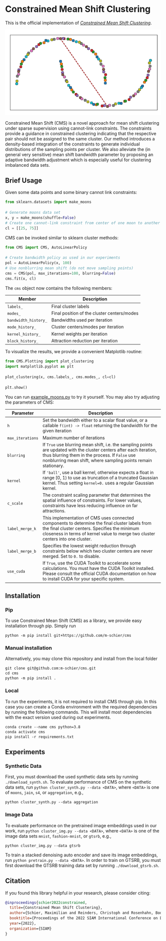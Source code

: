 # Constrained Mean Shift Clustering

This is the official implementation of [*Constrained Mean Shift Clustering*](http://www.tnt.uni-hannover.de/papers/data/1553/CMS.pdf).

![CMS Animation on Moons data set](ReadmeMoons.gif)

Constrained Mean Shift (CMS) is a novel approach for mean shift clustering under sparse supervision 
using cannot-link constraints. The constraints provide a guidance in constrained clustering 
indicating that the respective pair should not be assigned to the same cluster. 
Our method introduces a density-based integration of the constraints to generate individual 
distributions of the sampling points per cluster. We also alleviate the (in general very sensitive) 
mean shift bandwidth parameter by proposing an adaptive bandwidth adjustment which is especially 
useful for clustering imbalanced data sets.

## Brief Usage

Given some data points and some binary cannot link constraints:

```python
from sklearn.datasets import make_moons

# Generate moons data set
x, y = make_moons(shuffle=False)
# Create one cannot-link constraint from center of one moon to another
cl = [[25, 75]]
```

CMS can be invoked similar to sklearn cluster methods:

```python
from CMS import CMS, AutoLinearPolicy

# Create bandwidth policy as used in our experiments
pol = AutoLinearPolicy(x, 100)
# Use nonblurring mean shift (do not move sampling points)
cms = CMS(pol, max_iterations=100, blurring=False)
cms.fit(x, cl)
```

The `cms` object now contains the following members:

Member | Description
--- | ---
`labels_` | Final cluster labels
`modes_` | Final position of the cluster centers/modes
`bandwidth_history_` | Bandwidths used per iteration
`mode_history_` | Cluster centers/modes per iteration
`kernel_history_` | Kernel weights per iteration
`block_history_` | Attraction reduction per iteration

To visualize the results, we provide a convenient Matplotlib routine:
```python
from CMS.Plotting import plot_clustering
import matplotlib.pyplot as plt

plot_clustering(x, cms.labels_, cms.modes_, cl=cl)

plt.show()
```

You can run [example_moons.py](example_moons.py) to try it yourself. You may also try adjusting the parameters of CMS:

Parameter | Description
--- | ---
``h`` | Set the bandwidth either to a scalar float value, or a callable ``f(int) -> float`` returning the bandwidth for the given iteration
``max_iterations`` | Maximum number of iterations
``blurring`` | If ``True`` use blurring mean shift, i.e. the sampling points are updated with the cluster centers after each iteration, thus blurring them in the process. If ``False`` use nonblurring mean shift, where sampling points remain stationary.
``kernel`` | If ``'ball'``, use a ball kernel, otherwise expects a float in range [0, 1) to use as truncation of a truncated Gaussian kernel. Thus setting ``kernel=0.`` uses a regular Gaussian kernel.
``c_scale`` | The constraint scaling parameter that determines the spatial influence of constraints. For lower values, constraints have less reducing influence on far attractions.
``label_merge_k`` | This implementation of CMS uses connected components to determine the final cluster labels from the final cluster centers. Specifies the minimum closeness in terms of kernel value to merge two cluster centers into one cluster.
``label_merge_b`` | Specifies the lowest weight reduction through constraints below which two cluster centers are never merged. Set to ``0.`` to disable.
``use_cuda`` | If ``True``, use the CUDA Toolkit to accelerate some calculations. You must have the CUDA Toolkit installed. Please consult the official CUDA documentation on how to install CUDA for your specific system.


## Installation

### Pip

To use Constrained Mean Shift (CMS) as a library, we provide easy installation through pip. Simply run
```
python -m pip install git+https://github.com/m-schier/cms
```
### Manual installation
Alternatively, you may clone this repository and install from the local folder
```
git clone git@github.com:m-schier/cms.git
cd cms
python -m pip install .
```

### Local

To run the experiments, it is not required to install CMS through pip. In this case you can create a Conda environment with the required dependencies by running the following commands. This will install most dependencies with the exact version used during out experiments.

```shell
conda create --name cms python=3.8
conda activate cms
pip install -r requirements.txt
```
## Experiments

### Synthetic Data

First, you must download the used synthetic data sets by running `./download_synth.sh`. To evaluate performance of CMS on the synthetic data sets, run `python cluster_synth.py --data <DATA>`, where `<DATA>` is one of `moons`, `jain`, `s4`, or `aggregation`, e.g., 

```shell
python cluster_synth.py --data aggregation
```


### Image Data

To evaluate performance on the pretrained image embeddings used in our work, run `python cluster_img.py --data <DATA>`, where `<DATA>` is one of the image data sets `mnist`, `fashion-mnist`, or `gtsrb`, e.g., 
```shell
python cluster_img.py --data gtsrb
```

To train a stacked denoising auto encoder and save its image embeddings, run `python pretrain.py --data <DATA>`.
In order to train on GTSRB, you must first download the GTSRB training data set by running `./download_gtsrb.sh`.


## Citation

If you found this library helpful in your research, please consider citing:

```bibtex
@inproceedings{schier2022constrained,
  title={Constrained Mean Shift Clustering},
  author={Schier, Maximilian and Reinders, Christoph and Rosenhahn, Bodo},
  booktitle={Proceedings of the 2022 SIAM International Conference on Data Mining (SDM)},
  year={2022},
  organization={SIAM}
}
```
